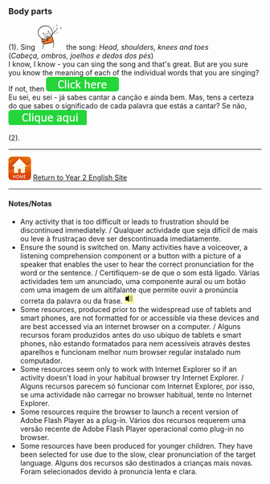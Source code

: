 ### Body parts 

(1). Sing ![sing](/images/sing.png) the song: *Head, shoulders, knees and toes*  
(*Cabeça, ombros, joelhos e dedos dos pés*)  
I know, I know - you can sing the song and that's great. But are you sure you know the meaning of each of the individual words that you are singing? If not, then [![clickhere](/images/clickhere.png)](https://tangerina-pt.github.io/English/HSKT)  
Eu sei, eu sei - já sabes cantar a canção e ainda bem. Mas, tens a certeza do que sabes o significado de cada palavra que estás a cantar? Se não, [![cliqueaqui](/images/cliqueaqui.png)](https://tangerina-pt.github.io/English/HSKT)

(2). 

***
[![home](/images/home.PNG)](https://tangerina-pt.github.io/English/Year2) [Return to Year 2 English Site](https://tangerina-pt.github.io/English/Year2)

***

#### Notes/Notas
* Any activity that is too difficult or leads to frustration should be discontinued immediately. / Qualquer actividade que seja difícil de mais ou leve à frustraçao deve ser descontinuada imediatamente.
* Ensure the sound is switched on. Many activities have a voiceover, a listening comprehension component or a button with a picture of a speaker that enables the user to hear the correct pronunciation for the word or the sentence. / Certifiquem-se de que o som está ligado. Várias actividades tem um anunciado, uma componente aural ou um botão com uma imagem de um altifalante que permite ouvir a pronúncia correta da palavra ou da frase. ![spkr2](/images/spkr2.PNG)
* Some resources, produced prior to the widespread use of tablets and smart phones, are not formatted for or accessible via these devices and are best accessed via an internet browser on a computer. / Alguns recursos foram produzidos antes do uso ubíquo de tablets e smart phones, não estando formatados para nem acessíveis através destes aparelhos e funcionam melhor num browser regular instalado num computador.
* Some resources seem only to work with Internet Explorer so if an activity doesn't load in your habitual browser try Internet Explorer. / Alguns recursos parecem só funcionar com Internet Explorer, por isso, se uma actividade não carregar no browser habitual, tente no Internet Explorer.
* Some resources require the browser to launch a recent version of Adobe Flash Player as a plug-in. Vários dos recursos requerem uma versão recente de Adobe Flash Player operacional como plug-in no browser.
* Some resources have been produced for younger children. They have been selected for use due to the slow, clear pronunciation of the target language. Alguns dos recursos são destinados a crianças mais novas. Foram selecionados devido à pronuncia lenta e clara.
